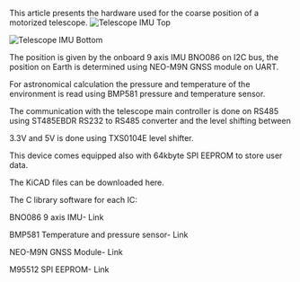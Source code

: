 This article presents the hardware used for the coarse position of a motorized telescope.
![Telescope IMU Top](https://github.com/gvi70000/Telescope-coarse-position-system-using-BNO086-and-NEO-M9N-GNSS-module/assets/248221/7c301ff4-45a4-4cc1-9c5a-1c2d9c8a8eda)

![Telescope IMU Bottom](https://github.com/gvi70000/Telescope-coarse-position-system-using-BNO086-and-NEO-M9N-GNSS-module/assets/248221/b362e21c-a2c6-4972-a74f-7bb803ad52ed)

The position is given by the onboard 9 axis IMU BNO086 on I2C bus, the position on Earth is determined using NEO-M9N GNSS module on UART.

For astronomical calculation the pressure and temperature of the environment is read using BMP581 pressure and temperature sensor.

The communication with the telescope main controller is done on RS485 using ST485EBDR RS232 to RS485 converter and the level shifting between

3.3V and 5V is done using TXS0104E level shifter.

This device comes equipped also with 64kbyte SPI EEPROM to store user data.

The KiCAD files can be downloaded here.

The C library software for each IC:

BNO086 9 axis IMU- Link

BMP581 Temperature and pressure sensor- Link

NEO-M9N GNSS Module- Link

M95512 SPI EEPROM- Link
